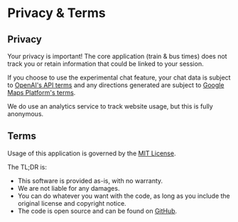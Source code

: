 # Privacy & Terms

## Privacy

Your privacy is important! The core application (train & bus times) does not track you or retain information that could be linked to your session.

If you choose to use the experimental chat feature, your chat data is subject to [OpenAI's API terms](https://openai.com/policies/business-terms) and any directions generated are subject to [Google Maps Platform's terms](https://cloud.google.com/maps-platform/terms).

We do use an analytics service to track website usage, but this is fully anonymous.

## Terms

Usage of this application is governed by the [MIT License](https://en.wikipedia.org/wiki/MIT_License).

The TL;DR is:

- This software is provided as-is, with no warranty.
- We are not liable for any damages.
- You can do whatever you want with the code, as long as you include the original license and copyright notice.
- The code is open source and can be found on [GitHub](https://github.com/cedarbaum/closingdoors.nyc).
